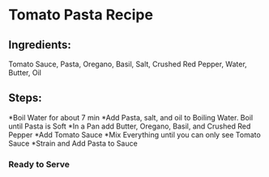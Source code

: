 # Tomato Pasta Recipe

## Ingredients:
 Tomato Sauce, Pasta, Oregano, Basil, Salt, Crushed Red Pepper, Water, Butter, Oil

## Steps:
 *Boil Water for about 7 min
 *Add Pasta, salt, and oil to Boiling Water. Boil until Pasta is Soft
 *In a Pan add Butter, Oregano, Basil, and Crushed Red Pepper
 *Add Tomato Sauce
 *Mix Everything until you can only see Tomato Sauce
 *Strain and Add Pasta to Sauce

### Ready to Serve
    
